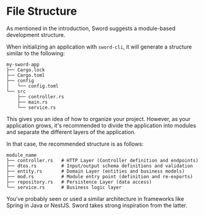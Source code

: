 # File Structure

As mentioned in the introduction, Sword suggests a module-based development structure.

When initializing an application with `sword-cli`, it will generate a structure similar to the following:

```shell
my-sword-app
├── Cargo.lock
├── Cargo.toml
├── config
│   └── config.toml
└── src
    ├── controller.rs
    ├── main.rs
    └── service.rs
```

This gives you an idea of how to organize your project. However, as your application grows, it's recommended to divide the application into modules and separate the different layers of the application.

In that case, the recommended structure is as follows:

```shell
module_name
├── controller.rs   # HTTP Layer (Controller definition and endpoints)
├── dtos.rs         # Input/output schema definitions and validation
├── entity.rs       # Domain Layer (entities and business models)
├── mod.rs          # Module entry point (definition and re-exports)
├── repository.rs   # Persistence Layer (data access)
└── service.rs      # Business logic layer

```

You've probably seen or used a similar architecture in frameworks like Spring in Java or NestJS. Sword takes strong inspiration from the latter.
